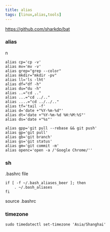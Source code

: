 ```yaml
---
title: alias
tags: [linux,alias,tools]
---
```


https://github.com/sharkdp/bat

### alias
n
```
alias cp='cp -v'
alias mv='mv -v'
alias grep="grep --color"
alias mkdir="mkdir -pv"
alias ll='ls -lht'
alias df="df -h"
alias du="du -h"
alias ..="cd .."
alias ...="cd ../.."
alias ....="cd ../../.."
alias tf='tail -f'
alias d='date +"%Y-%m-%d"'
alias dt='date +"%Y-%m-%d %H:%M:%S"'
alias ds='date +"%s"'

alias gpp='git pull --rebase && git push'
alias gp='git pull'
alias gb='git branch'
alias gs='git status'
alias gm='git commit -m'
alias openc='open -a /'Google Chrome/''
```

### sh


.bashrc file

```
if [ -f ~/.bash_aliases_beer ]; then
    . ~/.bash_aliases
fi
```

source .bashrc


### timezone

```
sudo timedatectl set-timezone 'Asia/Shanghai'
```


